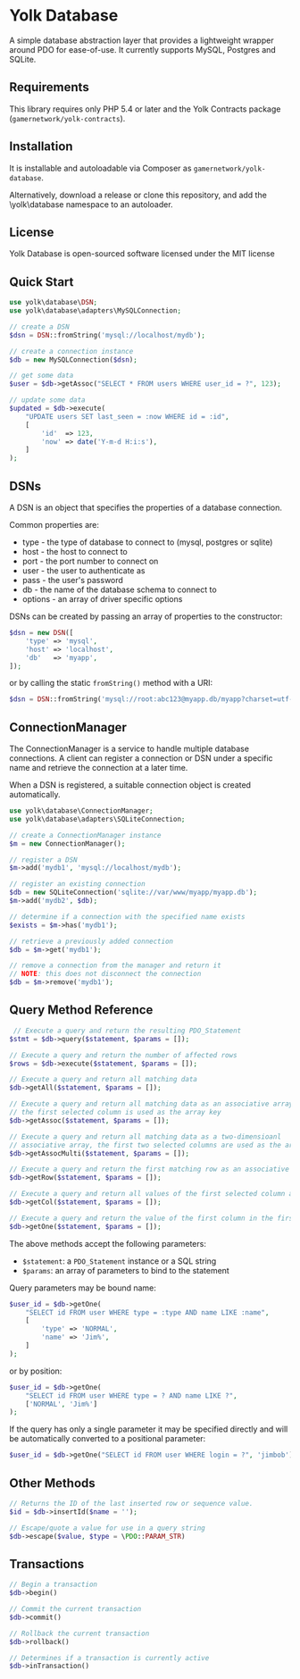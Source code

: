 
# Yolk Database

A simple database abstraction layer that provides a lightweight wrapper around PDO for ease-of-use.
It currently supports MySQL, Postgres and SQLite.

## Requirements

This library requires only PHP 5.4 or later and the Yolk Contracts package (```gamernetwork/yolk-contracts```).

## Installation

It is installable and autoloadable via Composer as ```gamernetwork/yolk-database```.

Alternatively, download a release or clone this repository, and add the \yolk\database namespace to an autoloader.

## License

Yolk Database is open-sourced software licensed under the MIT license

## Quick Start

```php
use yolk\database\DSN;
use yolk\database\adapters\MySQLConnection;

// create a DSN
$dsn = DSN::fromString('mysql://localhost/mydb');

// create a connection instance
$db = new MySQLConnection($dsn);

// get some data
$user = $db->getAssoc("SELECT * FROM users WHERE user_id = ?", 123);

// update some data
$updated = $db->execute(
    "UPDATE users SET last_seen = :now WHERE id = :id",
    [
        'id'  => 123,
        'now' => date('Y-m-d H:i:s'),
    ]
);
```

## DSNs
 
A DSN is an object that specifies the properties of a database connection.

Common properties are:
* type - the type of database to connect to (mysql, postgres or sqlite)
* host - the host to connect to
* port - the port number to connect on
* user - the user to authenticate as
* pass - the user's password
* db - the name of the database schema to connect to
* options - an array of driver specific options

DSNs can be created by passing an array of properties to the constructor:

```php
$dsn = new DSN([
	'type' => 'mysql',
	'host' => 'localhost',
	'db'   => 'myapp',
]);
```

or by calling the static `fromString()` method with a URI:

```php
$dsn = DSN::fromString('mysql://root:abc123@myapp.db/myapp?charset=utf-8');
```

## ConnectionManager

The ConnectionManager is a service to handle multiple database connections. A client can register a connection or DSN under a specific name and retrieve the connection at a later time.

When a DSN is registered, a suitable connection object is created automatically.

```php
use yolk\database\ConnectionManager;
use yolk\database\adapters\SQLiteConnection;

// create a ConnectionManager instance
$m = new ConnectionManager();

// register a DSN
$m->add('mydb1', 'mysql://localhost/mydb');

// register an existing connection
$db = new SQLiteConnection('sqlite://var/www/myapp/myapp.db');
$m->add('mydb2', $db);

// determine if a connection with the specified name exists
$exists = $m->has('mydb1');

// retrieve a previously added connection
$db = $m->get('mydb1');

// remove a connection from the manager and return it
// NOTE: this does not disconnect the connection
$db = $m->remove('mydb1');
```

## Query Method Reference

```php
 // Execute a query and return the resulting PDO_Statement
$stmt = $db->query($statement, $params = []);

// Execute a query and return the number of affected rows
$rows = $db->execute($statement, $params = []);

// Execute a query and return all matching data
$db->getAll($statement, $params = []);

// Execute a query and return all matching data as an associative array,
// the first selected column is used as the array key
$db->getAssoc($statement, $params = []);

// Execute a query and return all matching data as a two-dimensioanl
// associative array, the first two selected columns are used as the array keys
$db->getAssocMulti($statement, $params = []);

// Execute a query and return the first matching row as an associative array
$db->getRow($statement, $params = []);

// Execute a query and return all values of the first selected column as an array
$db->getCol($statement, $params = []);

// Execute a query and return the value of the first column in the first array
$db->getOne($statement, $params = []);

```

The above methods accept the following parameters:
* ```$statement```: a ```PDO_Statement``` instance or a SQL string
* ```$params```: an array of parameters to bind to the statement

Query parameters may be bound name:
```php
$user_id = $db->getOne(
    "SELECT id FROM user WHERE type = :type AND name LIKE :name", 
    [
        'type' => 'NORMAL',
        'name' => 'Jim%',
    ]
);
```
 or by position:
```php
$user_id = $db->getOne(
    "SELECT id FROM user WHERE type = ? AND name LIKE ?",
    ['NORMAL', 'Jim%']
);
```
If the query has only a single parameter it may be specified directly and will
be automatically converted to a positional parameter:
```php
$user_id = $db->getOne("SELECT id FROM user WHERE login = ?", 'jimbob');
```

## Other Methods
```php
// Returns the ID of the last inserted row or sequence value.
$id = $db->insertId($name = '');

// Escape/quote a value for use in a query string
$db->escape($value, $type = \PDO::PARAM_STR)
```

## Transactions
```php
// Begin a transaction
$db->begin()

// Commit the current transaction
$db->commit()

// Rollback the current transaction
$db->rollback()

// Determines if a transaction is currently active
$db->inTransaction()
```
